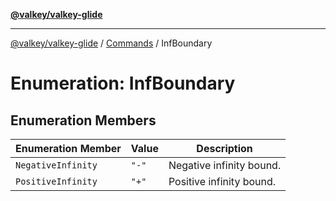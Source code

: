 [**@valkey/valkey-glide**](../../README.md)

***

[@valkey/valkey-glide](../../modules.md) / [Commands](../README.md) / InfBoundary

# Enumeration: InfBoundary

## Enumeration Members

| Enumeration Member | Value | Description |
| ------ | ------ | ------ |
| <a id="negativeinfinity"></a> `NegativeInfinity` | `"-"` | Negative infinity bound. |
| <a id="positiveinfinity"></a> `PositiveInfinity` | `"+"` | Positive infinity bound. |

